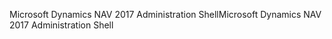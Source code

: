 <span data-ttu-id="b1211-101">Microsoft Dynamics NAV 2017 Administration Shell</span><span class="sxs-lookup"><span data-stu-id="b1211-101">Microsoft Dynamics NAV 2017 Administration Shell</span></span>